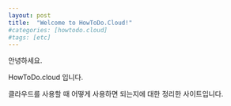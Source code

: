 ```yaml
---
layout: post
title:  "Welcome to HowToDo.Cloud!"
#categories: [howtodo.cloud]
#tags: [etc]
---
```


안녕하세요. 

HowToDo.cloud 입니다.

클라우드를 사용할 때 어떻게 사용하면 되는지에 대한 정리한 사이트입니다.

